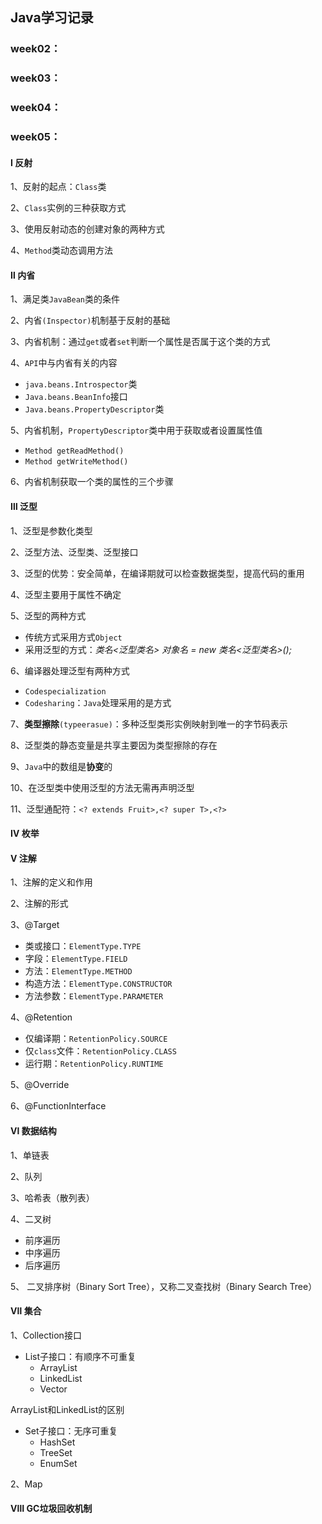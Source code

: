 ## Java学习记录

### week02：

### week03：

### week04：

### week05：

#### Ⅰ 反射

1、反射的起点：`Class`类

2、`Class`实例的三种获取方式

3、使用反射动态的创建对象的两种方式

4、`Method`类动态调用方法

#### Ⅱ 内省

1、满足类`JavaBean`类的条件

2、内省`(Inspector)`机制基于反射的基础

3、内省机制：通过`get`或者`set`判断一个属性是否属于这个类的方式

4、`API`中与内省有关的内容

* `java.beans.Introspector`类
* `Java.beans.BeanInfo`接口
* `Java.beans.PropertyDescriptor`类

5、内省机制，`PropertyDescriptor`类中用于获取或者设置属性值

* `Method getReadMethod()`
* `Method getWriteMethod()`

6、内省机制获取一个类的属性的三个步骤

#### Ⅲ 泛型

1、泛型是参数化类型

2、泛型方法、泛型类、泛型接口

3、泛型的优势：安全简单，在编译期就可以检查数据类型，提高代码的重用

4、泛型主要用于属性不确定

5、泛型的两种方式

* 传统方式采用方式`Object`
* 采用泛型的方式：*类名<泛型类名> 对象名 = new 类名<泛型类名>();*

6、编译器处理泛型有两种方式

* `Codespecialization`
* `Codesharing`：`Java`处理采用的是方式

7、**类型擦除**`(typeerasue)`：多种泛型类形实例映射到唯一的字节码表示

8、泛型类的静态变量是共享主要因为类型擦除的存在

9、`Java`中的数组是**协变**的

10、在泛型类中使用泛型的方法无需再声明泛型

11、泛型通配符：`<? extends Fruit>,<? super T>,<?>`

#### Ⅳ 枚举





#### Ⅴ 注解

1、注解的定义和作用

2、注解的形式

3、@Target

- 类或接口：`ElementType.TYPE`
- 字段：`ElementType.FIELD`
- 方法：`ElementType.METHOD`
- 构造方法：`ElementType.CONSTRUCTOR`
- 方法参数：`ElementType.PARAMETER`

4、@Retention

- 仅编译期：`RetentionPolicy.SOURCE`
- 仅`class`文件：`RetentionPolicy.CLASS`
- 运行期：`RetentionPolicy.RUNTIME`

5、@Override

6、@FunctionInterface



#### Ⅵ 数据结构

1、单链表

2、队列

3、哈希表（散列表）

4、二叉树

* 前序遍历
* 中序遍历
* 后序遍历

5、 二叉排序树（Binary Sort Tree），又称二叉查找树（Binary Search Tree） 



#### Ⅶ 集合

1、Collection接口

* List子接口：有顺序不可重复
  * ArrayList
  * LinkedList
  * Vector

ArrayList和LinkedList的区别

* Set子接口：无序可重复
  * HashSet
  * TreeSet
  * EnumSet

2、Map









#### Ⅷ GC垃圾回收机制